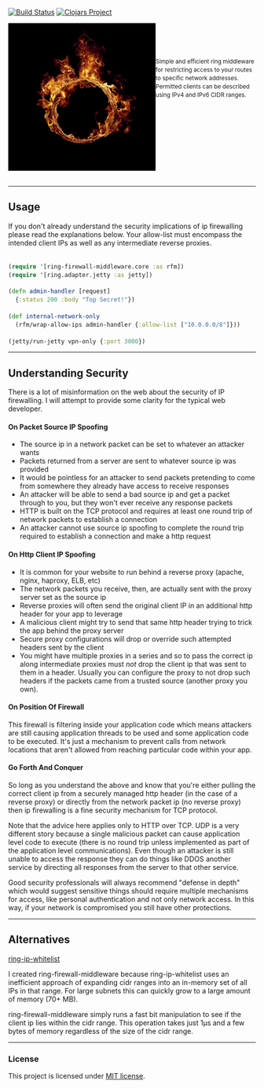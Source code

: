 [![Build Status](https://travis-ci.com/rutledgepaulv/ring-firewall-middleware.svg?branch=master)](https://travis-ci.com/rutledgepaulv/ring-firewall-middleware)
[![Clojars Project](https://img.shields.io/clojars/v/org.clojars.rutledgepaulv/ring-firewall-middleware.svg)](https://clojars.org/org.clojars.rutledgepaulv/ring-firewall-middleware)

<img src="./docs/ring-of-fire.jpg" title="brisingr" width="300" height="300" align="left" padding="5px"/>
<small>
<br/><br/><br/><br/>
Simple and efficient ring middleware for restricting access to your routes to specific network addresses. Permitted 
clients can be described using IPv4 and IPv6 CIDR ranges.
</small>
<br clear="all" /><br />

---

## Usage 

If you don't already understand the security implications of ip firewalling please read the explanations
below. Your allow-list must encompass the intended client IPs as well as any intermediate reverse proxies.

```clojure

(require '[ring-firewall-middleware.core :as rfm])
(require '[ring.adapter.jetty :as jetty])

(defn admin-handler [request]
  {:status 200 :body "Top Secret!"})

(def internal-network-only
  (rfm/wrap-allow-ips admin-handler {:allow-list ["10.0.0.0/8"]}))

(jetty/run-jetty vpn-only {:port 3000})

```

---

## Understanding Security

There is a lot of misinformation on the web about the security of IP firewalling. I will
attempt to provide some clarity for the typical web developer.

#### On Packet Source IP Spoofing

- The source ip in a network packet can be set to whatever an attacker wants
- Packets returned from a server are sent to whatever source ip was provided
- It would be pointless for an attacker to send packets pretending to come from somewhere they already have access to receive responses
- An attacker will be able to send a bad source ip and get a packet through to you, but they won't ever receive any response packets
- HTTP is built on the TCP protocol and requires at least one round trip of network packets to establish a connection
- An attacker cannot use source ip spoofing to complete the round trip required to establish a connection and make a http request

#### On Http Client IP Spoofing

- It is common for your website to run behind a reverse proxy (apache, nginx, haproxy, ELB, etc)
- The network packets you receive, then, are actually sent with the proxy server set as the source ip
- Reverse proxies will often send the original client IP in an additional http header for your app to leverage
- A malicious client might try to send that same http header trying to trick the app behind the proxy server
- Secure proxy configurations will drop or override such attempted headers sent by the client
- You might have multiple proxies in a series and so to pass the correct ip along intermediate proxies must 
*not* drop the client ip that was sent to them in a header. Usually you can configure the proxy to not drop
such headers if the packets came from a trusted source (another proxy you own).

#### On Position Of Firewall

This firewall is filtering inside your application code which means attackers are still causing
application threads to be used and some application code to be executed. It's just a mechanism to 
prevent calls from network locations that aren't allowed from reaching particular code within your app.

#### Go Forth And Conquer

So long as you understand the above and know that you're either pulling the correct client ip from a securely 
managed http header (in the case of a reverse proxy) or directly from the network packet ip (no reverse proxy) 
then ip firewalling is a fine security mechanism for TCP protocol. 

Note that the advice here applies only to HTTP over TCP. UDP is a very different story because a single 
malicious packet can cause application level code to execute (there is no round trip unless implemented as 
part of the application level communications). Even though an attacker is still unable to access the 
response they can do things like DDOS another service by directing all responses from the server to that 
other service.

Good security professionals will always recommend "defense in depth" which would suggest sensitive things should 
require multiple mechanisms for access, like personal authentication and not only network access. In this way, 
if your network is compromised you still have other protections.

---

## Alternatives

[ring-ip-whitelist](https://github.com/danielcompton/ring-ip-whitelist)

I created ring-firewall-middleware because ring-ip-whitelist uses an inefficient approach
of expanding cidr ranges into an in-memory set of all IPs in that range. For large subnets 
this can quickly grow to a large amount of memory (70+ MB).

ring-firewall-middleware simply runs a fast bit manipulation to see if the client ip lies
within the cidr range. This operation takes just 1μs and a few bytes of memory regardless
of the size of the cidr range.

---

### License

This project is licensed under [MIT license](http://opensource.org/licenses/MIT).
